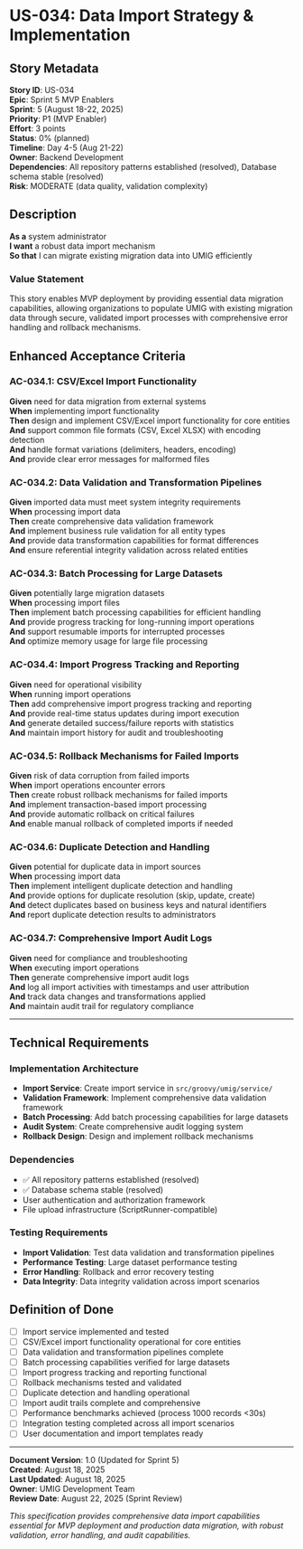 # US-034: Data Import Strategy & Implementation

## Story Metadata

**Story ID**: US-034  
**Epic**: Sprint 5 MVP Enablers  
**Sprint**: 5 (August 18-22, 2025)  
**Priority**: P1 (MVP Enabler)  
**Effort**: 3 points  
**Status**: 0% (planned)  
**Timeline**: Day 4-5 (Aug 21-22)  
**Owner**: Backend Development  
**Dependencies**: All repository patterns established (resolved), Database schema stable (resolved)  
**Risk**: MODERATE (data quality, validation complexity)

## Description

**As a** system administrator  
**I want** a robust data import mechanism  
**So that** I can migrate existing migration data into UMIG efficiently

### Value Statement

This story enables MVP deployment by providing essential data migration capabilities, allowing organizations to populate UMIG with existing migration data through secure, validated import processes with comprehensive error handling and rollback mechanisms.

## Enhanced Acceptance Criteria

### AC-034.1: CSV/Excel Import Functionality

**Given** need for data migration from external systems  
**When** implementing import functionality  
**Then** design and implement CSV/Excel import functionality for core entities  
**And** support common file formats (CSV, Excel XLSX) with encoding detection  
**And** handle format variations (delimiters, headers, encoding)  
**And** provide clear error messages for malformed files

### AC-034.2: Data Validation and Transformation Pipelines

**Given** imported data must meet system integrity requirements  
**When** processing import data  
**Then** create comprehensive data validation framework  
**And** implement business rule validation for all entity types  
**And** provide data transformation capabilities for format differences  
**And** ensure referential integrity validation across related entities

### AC-034.3: Batch Processing for Large Datasets

**Given** potentially large migration datasets  
**When** processing import files  
**Then** implement batch processing capabilities for efficient handling  
**And** provide progress tracking for long-running import operations  
**And** support resumable imports for interrupted processes  
**And** optimize memory usage for large file processing

### AC-034.4: Import Progress Tracking and Reporting

**Given** need for operational visibility  
**When** running import operations  
**Then** add comprehensive import progress tracking and reporting  
**And** provide real-time status updates during import execution  
**And** generate detailed success/failure reports with statistics  
**And** maintain import history for audit and troubleshooting

### AC-034.5: Rollback Mechanisms for Failed Imports

**Given** risk of data corruption from failed imports  
**When** import operations encounter errors  
**Then** create robust rollback mechanisms for failed imports  
**And** implement transaction-based import processing  
**And** provide automatic rollback on critical failures  
**And** enable manual rollback of completed imports if needed

### AC-034.6: Duplicate Detection and Handling

**Given** potential for duplicate data in import sources  
**When** processing import data  
**Then** implement intelligent duplicate detection and handling  
**And** provide options for duplicate resolution (skip, update, create)  
**And** detect duplicates based on business keys and natural identifiers  
**And** report duplicate detection results to administrators

### AC-034.7: Comprehensive Import Audit Logs

**Given** need for compliance and troubleshooting  
**When** executing import operations  
**Then** generate comprehensive import audit logs  
**And** log all import activities with timestamps and user attribution  
**And** track data changes and transformations applied  
**And** maintain audit trail for regulatory compliance

---

## Technical Requirements

### Implementation Architecture
- **Import Service**: Create import service in `src/groovy/umig/service/`
- **Validation Framework**: Implement comprehensive data validation framework
- **Batch Processing**: Add batch processing capabilities for large datasets
- **Audit System**: Create comprehensive audit logging system
- **Rollback Design**: Design and implement rollback mechanisms

### Dependencies
- ✅ All repository patterns established (resolved)
- ✅ Database schema stable (resolved)
- User authentication and authorization framework
- File upload infrastructure (ScriptRunner-compatible)

### Testing Requirements
- **Import Validation**: Test data validation and transformation pipelines
- **Performance Testing**: Large dataset performance testing
- **Error Handling**: Rollback and error recovery testing
- **Data Integrity**: Data integrity validation across import scenarios

## Definition of Done

- [ ] Import service implemented and tested
- [ ] CSV/Excel import functionality operational for core entities
- [ ] Data validation and transformation pipelines complete
- [ ] Batch processing capabilities verified for large datasets
- [ ] Import progress tracking and reporting functional
- [ ] Rollback mechanisms tested and validated
- [ ] Duplicate detection and handling operational
- [ ] Import audit trails complete and comprehensive
- [ ] Performance benchmarks achieved (process 1000 records <30s)
- [ ] Integration testing completed across all import scenarios
- [ ] User documentation and import templates ready

---

**Document Version**: 1.0 (Updated for Sprint 5)  
**Created**: August 18, 2025  
**Last Updated**: August 18, 2025  
**Owner**: UMIG Development Team  
**Review Date**: August 22, 2025 (Sprint Review)  

*This specification provides comprehensive data import capabilities essential for MVP deployment and production data migration, with robust validation, error handling, and audit capabilities.*
